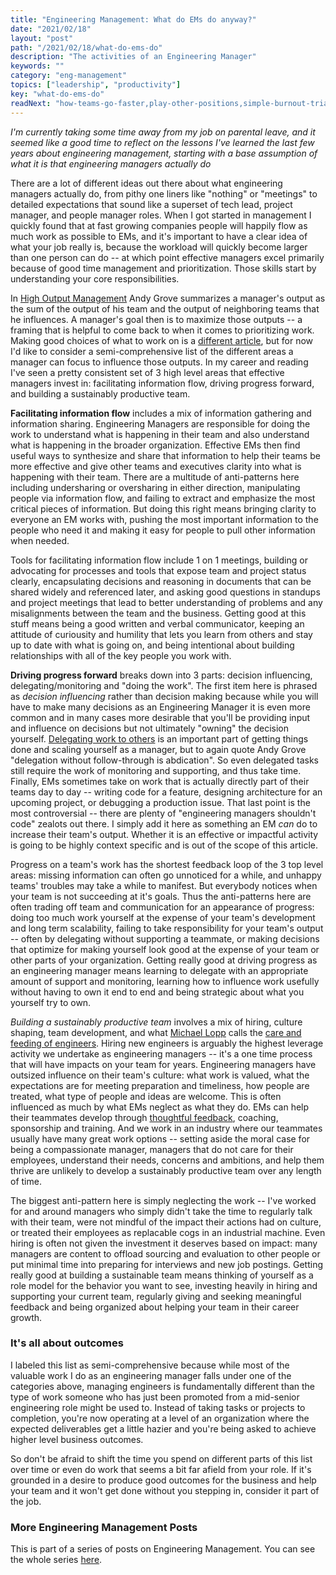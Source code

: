 ```yaml
---
title: "Engineering Management: What do EMs do anyway?"
date: "2021/02/18"
layout: "post"
path: "/2021/02/18/what-do-ems-do"
description: "The activities of an Engineering Manager"
keywords: ""
category: "eng-management"
topics: ["leadership", "productivity"]
key: "what-do-ems-do"
readNext: "how-teams-go-faster,play-other-positions,simple-burnout-triage"
---
```


*I'm currently taking some time away from my job on parental leave, and it seemed like a good time to reflect on the lessons I've learned the last few years about engineering management, starting with a base assumption of what it is that engineering managers actually do*

There are a lot of different ideas out there about what engineering managers actually do, from pithy one liners like "nothing" or "meetings" to detailed expectations that sound like a superset of tech lead, project manager, and people manager roles.  When I got started in management I quickly found that at fast growing companies people will happily flow as much work as possible to EMs, and it's important to have a clear idea of what your job really is, because the workload will quickly become larger than one person can do -- at which point effective managers excel primarily because of good time management and prioritization.  Those skills start by understanding your core responsibilities.  

In [High Output Management](https://amzn.to/2ZvSXnP) Andy Grove summarizes a manager's output as the sum of the output of his team and the output of neighboring teams that he influences.  A manager's goal then is to maximize those outputs -- a framing that is helpful to come back to when it comes to prioritizing work.  Making good choices of what to work on is a [different article](https://benmccormick.org/2021/02/21/ems-choosing-what-to-work-on), but for now I'd like to consider a semi-comprehensive list of the different areas a manager can focus to influence those outputs. In my career and reading I've seen a pretty consistent set of 3 high level areas that effective managers invest in: facilitating information flow, driving progress forward, and building a sustainably productive team. 

**Facilitating information flow** includes a mix of information gathering and information sharing.  Engineering Managers are responsible for doing the work to understand what is happening in their team and also understand what is happening in the broader organization.  Effective EMs then find useful ways to synthesize and share that information to help their teams be more effective and give other teams and executives clarity into what is happening with their team.  There are a multitude of anti-patterns here including undersharing or oversharing in either direction, manipulating people via information flow, and failing to extract and emphasize the most critical pieces of information.  But doing this right means bringing clarity to everyone an EM works with, pushing the most important information to the people who need it and making it easy for people to pull other information when needed.

Tools for facilitating information flow include 1 on 1 meetings, building or advocating for processes and tools that expose team and project status clearly, encapsulating decisions and reasoning in documents that can be shared widely and referenced later, and asking good questions in standups and project meetings that lead to better understanding of problems and any misalignments between the team and the business.  Getting good at this stuff means being a good written and verbal communicator, keeping an attitude of curiousity and humility that lets you learn from others and stay up to date with what is going on, and being intentional about building relationships with all of the key people you work with.  

**Driving progress forward** breaks down into 3 parts: decision influencing, delegating/monitoring and "doing the work".  The first item here is phrased as *decision influencing* rather than decision making because while you will have to make many decisions as an Engineering Manager it is even more common and in many cases more desirable that you'll be providing input and influence on decisions but not ultimately "owning" the decision yourself.  [Delegating work to others](/2021/02/26/ems-how-to-delegate) is an important part of getting things done and scaling yourself as a manager, but to again quote Andy Grove "delegation without follow-through is abdication".  So even delegated tasks still require the work of monitoring and supporting, and thus take time.  Finally, EMs sometimes take on work that is actually directly part of their teams day to day -- writing code for a feature, designing architecture for an upcoming project, or debugging a production issue.  That last point is the most controversial -- there are plenty of "engineering managers shouldn't code" zealots out there.  I simply add it here as something an EM *can* do to increase their team's output.  Whether it is an effective or impactful activity is going to be highly context specific and is out of the scope of this article.  

Progress on a team's work has the shortest feedback loop of the 3 top level areas: missing information can often go unnoticed for a while, and unhappy teams' troubles may take a while to manifest.  But everybody notices when your team is not succeeding at it's goals.  Thus the anti-patterns here are often trading off team and communication for an appearance of progress: doing too much work yourself at the expense of your team's development and long term scalability, failing to take responsibility for your team's output -- often by delegating without supporting a teammate, or making decisions that optimize for making yourself look good at the expense of your team or other parts of your organization.  Getting really good at driving progress as an engineering manager means learning to delegate with an appropriate amount of support and monitoring, learning how to influence work usefully without having to own it end to end and being strategic about what you yourself try to own.  

*Building a sustainably productive team* involves a mix of hiring, culture shaping, team development, and what [Michael Lopp](https://twitter.com/rands) calls the [care and feeding of engineers](https://randsinrepose.com/archives/bored-people-quit/#:~:text=care%20and%20feeding%20of%20engineers).  Hiring new engineers is arguably the highest leverage activity we undertake as engineering managers -- it's a one time process that will have impacts on your team for years.  Engineering managers have outsized influence on their team's culture: what work is valued, what the expectations are for meeting preparation and timeliness, how people are treated, what type of people and ideas are welcome.  This is often influenced as much by what EMs neglect as what they do.  EMs can help their teammates develop through [thoughtful feedback](/2021/03/07/ems-how-to-give-feedback), coaching, sponsorship and training.  And we work in an industry where our teammates usually have many great work options -- setting aside the moral case for being a compassionate manager, managers that do not care for their employees, understand their needs, concerns and ambitions, and help them thrive are unlikely to develop a sustainably productive team over any length of time.  

The biggest anti-pattern here is simply neglecting the work -- I've worked for and around managers who simply didn't take the time to regularly talk with their team, were not mindful of the impact their actions had on culture, or treated their employees as replacable cogs in an industrial machine.  Even hiring is often not given the investment it deserves based on impact: many managers are content to offload sourcing and evaluation to other people or put minimal time into preparing for interviews and new job postings.  Getting really good at building a sustainable team means thinking of yourself as a role model for the behavior you want to see, investing heavily in hiring and supporting your current team, regularly giving and seeking meaningful feedback and being organized about helping your team in their career growth.  

### It's all about outcomes

I labeled this list as semi-comprehensive because while most of the valuable work I do as an engineering manager falls under one of the categories above, managing engineers is fundamentally different than the type of work someone who has just been promoted from a mid-senior engineering role might be used to.  Instead of taking tasks or projects to completion, you're now operating at a level of an organization where the expected deliverables get a little hazier and you're being asked to achieve higher level business outcomes.  

So don't be afraid to shift the time you spend on different parts of this list over time or even do work that seems a bit far afield from your role.  If it's grounded in a desire to produce good outcomes for the business and help your team and it won't get done without you stepping in, consider it part of the job.  

### More Engineering Management Posts

This is part of a series of posts on Engineering Management.  You can see the whole series [here](https://benmccormick.org/engineering-management-thoughts).